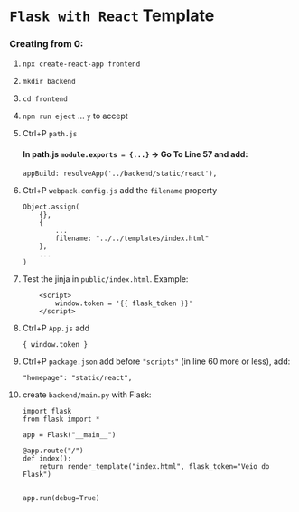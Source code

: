 # `Flask with React` Template

### Creating from 0:

1. `npx create-react-app frontend`

1. `mkdir backend`

1. `cd frontend`

1. `npm run eject` ... `y` to accept

1. Ctrl+P `path.js`

    #### In path.js `module.exports = {...}` -> Go To Line 57 and add:

    `appBuild: resolveApp('../backend/static/react'),`

1. Ctrl+P `webpack.config.js`
   add the `filename` property
    ```
    Object.assign(
        {},
        {
            ...
            filename: "../../templates/index.html"
        },
        ...
    )
    ```
1. Test the jinja in `public/index.html`. Example:

    ```
        <script>
            window.token = '{{ flask_token }}'
        </script>
    ```

1. Ctrl+P `App.js` add

    `{ window.token }`

1. Ctrl+P `package.json` add before `"scripts"` (in line 60 more or less), add:

    `"homepage": "static/react",`

1. create `backend/main.py` with Flask:

    ```
    import flask
    from flask import *

    app = Flask("__main__")

    @app.route("/")
    def index():
        return render_template("index.html", flask_token="Veio do Flask")


    app.run(debug=True)

    ```
